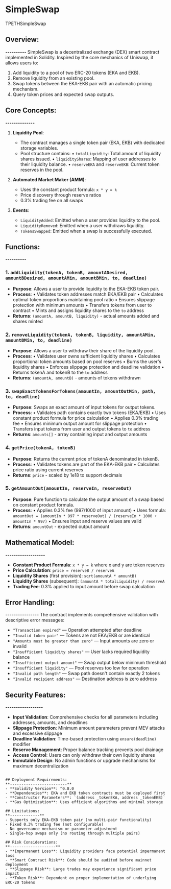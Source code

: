 # SimpleSwap
TPETHSimpleSwap

## Overview:
**----------**
SimpleSwap is a decentralized exchange (DEX) smart contract implemented in Solidity. Inspired by the core mechanics of Uniswap, it allows users to:
1. Add liquidity to a pool of two ERC-20 tokens (EKA and EKB).
2. Remove liquidity from an existing pool.
3. Swap tokens between the EKA-EKB pair with an automatic pricing mechanism.
4. Query token prices and expected swap outputs.

## Core Concepts:
**--------------**
1. **Liquidity Pool**:
   - The contract manages a single token pair (EKA, EKB) with dedicated storage variables.
   - Pool structure contains:
     • `totalLiquidity`: Total amount of liquidity shares issued.
     • `liquidityShares`: Mapping of user addresses to their liquidity balance.
     • `reserveEKA` and `reserveEKB`: Current token reserves in the pool.

2. **Automated Market Maker (AMM)**:
   - Uses the constant product formula: `x * y = k`
   - Price discovery through reserve ratios
   - 0.3% trading fee on all swaps

3. **Events**:
   - `LiquidityAdded`: Emitted when a user provides liquidity to the pool.
   - `LiquidityRemoved`: Emitted when a user withdraws liquidity.
   - `TokensSwapped`: Emitted when a swap is successfully executed.

## Functions:
**----------**

### 1. `addLiquidity(tokenA, tokenB, amountADesired, amountBDesired, amountAMin, amountBMin, to, deadline)`
   - **Purpose**: Allows a user to provide liquidity to the EKA-EKB token pair.
   - **Process**: 
     • Validates token addresses match EKA/EKB pair
     • Calculates optimal token proportions maintaining pool ratio
     • Ensures slippage protection with minimum amounts
     • Transfers tokens from user to contract
     • Mints and assigns liquidity shares to the `to` address
   - **Returns**: `(amountA, amountB, liquidity)` - actual amounts added and shares minted

### 2. `removeLiquidity(tokenA, tokenB, liquidity, amountAMin, amountBMin, to, deadline)`
   - **Purpose**: Allows a user to withdraw their share of the liquidity pool.
   - **Process**:
     • Validates user owns sufficient liquidity shares
     • Calculates proportional token amounts based on pool reserves
     • Burns the user's liquidity shares
     • Enforces slippage protection and deadline validation
     • Returns tokenA and tokenB to the `to` address
   - **Returns**: `(amountA, amountB)` - amounts of tokens withdrawn

### 3. `swapExactTokensForTokens(amountIn, amountOutMin, path, to, deadline)`
   - **Purpose**: Swaps an exact amount of input tokens for output tokens.
   - **Process**:
     • Validates path contains exactly two tokens (EKA/EKB)
     • Uses constant product formula for price calculation
     • Applies 0.3% trading fee
     • Ensures minimum output amount for slippage protection
     • Transfers input tokens from user and output tokens to `to` address
   - **Returns**: `amounts[]` - array containing input and output amounts

### 4. `getPrice(tokenA, tokenB)`
   - **Purpose**: Returns the current price of tokenA denominated in tokenB.
   - **Process**:
     • Validates tokens are part of the EKA-EKB pair
     • Calculates price ratio using current reserves
   - **Returns**: `price` - scaled by 1e18 to support decimals

### 5. `getAmountOut(amountIn, reserveIn, reserveOut)`
   - **Purpose**: Pure function to calculate the output amount of a swap based on constant product formula.
   - **Process**:
     • Applies 0.3% fee (997/1000 of input amount)
     • Uses formula: `amountOut = (amountIn * 997 * reserveOut) / (reserveIn * 1000 + amountIn * 997)`
     • Ensures input and reserve values are valid
   - **Returns**: `amountOut` - expected output amount

## Mathematical Model:
**-------------------**
- **Constant Product Formula**: `x * y = k` where x and y are token reserves
- **Price Calculation**: `price = reserveB / reserveA`
- **Liquidity Shares** (first provision): `sqrt(amountA * amountB)`
- **Liquidity Shares** (subsequent): `(amountA * totalLiquidity) / reserveA`
- **Trading Fee**: 0.3% applied to input amount before swap calculation

## Error Handling:
**----------------**
The contract implements comprehensive validation with descriptive error messages:
- `"Transaction expired"` — Operation attempted after deadline
- `"Invalid token pair"` — Tokens are not EKA/EKB or are identical
- `"Amounts must be greater than zero"` — Input amounts are zero or invalid
- `"Insufficient liquidity shares"` — User lacks required liquidity balance
- `"Insufficient output amount"` — Swap output below minimum threshold
- `"Insufficient liquidity"` — Pool reserves too low for operation
- `"Invalid path length"` — Swap path doesn't contain exactly 2 tokens
- `"Invalid recipient address"` — Destination address is zero address

## Security Features:
**------------------**
- **Input Validation**: Comprehensive checks for all parameters including addresses, amounts, and deadlines
- **Slippage Protection**: Minimum amount parameters prevent MEV attacks and excessive slippage
- **Deadline Validation**: Time-based protection using `ensure(deadline)` modifier
- **Reserve Management**: Proper balance tracking prevents pool drainage
- **Access Control**: Users can only withdraw their own liquidity shares
- **Immutable Design**: No admin functions or upgrade mechanisms for maximum decentralization

```

## Deployment Requirements:
**-------------------------**
- **Solidity Version**: ^0.8.0
- **Dependencies**: EKA and EKB token contracts must be deployed first
- **Constructor Parameters**: `(address _tokenEKA, address _tokenEKB)`
- **Gas Optimization**: Uses efficient algorithms and minimal storage

## Limitations:
**-------------**
- Supports only EKA-EKB token pair (no multi-pair functionality)
- Fixed 0.3% trading fee (not configurable)
- No governance mechanism or parameter adjustment
- Single-hop swaps only (no routing through multiple pairs)

## Risk Considerations:
**--------------------**
- **Impermanent Loss**: Liquidity providers face potential impermanent loss
- **Smart Contract Risk**: Code should be audited before mainnet deployment
- **Slippage Risk**: Large trades may experience significant price impact
- **Token Risk**: Dependent on proper implementation of underlying ERC-20 tokens
